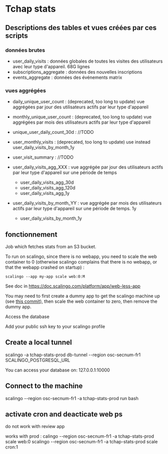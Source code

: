 # Tchap stats

## Descriptions des tables et vues créées par ces scripts


### données brutes
* user_daily_visits : données globales de toutes les visites des utilisateurs avec leur type d'appareil. 68G lignes
* subscriptions_aggregate : données des nouvelles inscriptions
* events_aggregate : données des événements matrix

### vues aggrégées
* daily_unique_user_count : (deprecated, too long to update) vue aggrégées par jour des utilisateurs actifs par leur type d'appareil
* monthly_unique_user_count : (deprecated, too long to update) vue aggrégées par mois des utilisateurs actifs par leur type d'appareil
* unique_user_daily_count_30d : //TODO
* user_monthly_visits : (deprecated, too long to update) use instead user_daily_visits_by_month_1y
* user_visit_summary : //TODO

* user_daily_visits_agg_XXX : vue aggrégée par jour des utilisateurs actifs par leur type d'appareil sur une période de temps
  * user_daily_visits_agg_30d
  * user_daily_visits_agg_120d
  * user_daily_visits_agg_1y
* user_daily_visits_by_month_YY : vue aggrégée par mois des utilisateurs actifs par leur type d'appareil sur une période de temps. 1y
  * user_daily_visits_by_month_1y



## fonctionnement
Job which fetches stats from an S3 bucket.

To run on scalingo, since there is no webapp, you need to scale the web container to 0 (otherwise scalingo complains that there is no webapp, or that the webapp crashed on startup) :

`scalingo --app my-app scale web:0:M`

See doc in https://doc.scalingo.com/platform/app/web-less-app

You may need to first create a dummy app to get the scalingo machine up (see [this commit](https://github.com/tchapgouv/tchap-stats/commit/ad9ab080922d8150e69dc224b87562898038f6b8)), then scale the web container to zero, then remove the dummy app.

Access the database

Add your public ssh key to your scalingo profile
## Create a local tunnel 
scalingo -a tchap-stats-prod db-tunnel --region osc-secnum-fr1 SCALINGO_POSTGRESQL_URL

You can access your database on:
127.0.0.1:10000

## Connect to the machine
scalingo --region osc-secnum-fr1 -a tchap-stats-prod run bash 


## activate cron and deacticate web ps
do not work with review app

works with prod : 
calingo --region osc-secnum-fr1 -a tchap-stats-prod scale web:0
scalingo --region osc-secnum-fr1 -a tchap-stats-prod scale cron:1